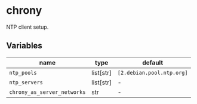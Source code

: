 # chrony

NTP client setup.

## Variables

| name                        | type      | default                   |
| --------------------------- | --------- | ------------------------- |
| `ntp_pools`                 | list[str] | `[2.debian.pool.ntp.org]` |
| `ntp_servers`               | list[str] | -                         |
| `chrony_as_server_networks` | str       | -                         |

